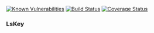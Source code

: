 [![Known Vulnerabilities](https://snyk.io/test/github/joekir/lskey/badge.svg)](https://snyk.io/test/github/joekir/lskey)
[![Build Status](https://travis-ci.org/joekir/lskey.svg?branch=master)](https://travis-ci.org/joekir/lskey) 
[![Coverage Status](https://coveralls.io/repos/github/joekir/lskey/badge.svg?branch=master)](https://coveralls.io/github/joekir/lskey?branch=master)

### LsKey

